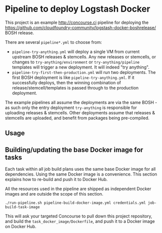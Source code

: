 Pipeline to deploy Logstash Docker
==================================

This project is an example http://concourse.ci pipeline for deploying the https://github.com/cloudfoundry-community/logstash-docker-boshrelease/ BOSH release.

There are several `pipeline*.yml` to choose from:

-	`pipeline-try-anything.yml` will deploy a single VM from current upstream BOSH releases & stemcells. Any new releases or stemcells, or changes to `try-anything/environment` or `try-anything/pipeline` templates will trigger a new deployment. It will indeed "try anything".
-	`pipeline-try-first-then-production.yml` will run two deployments. The first BOSH deployment is like `pipeline-try-anything.yml`. If it successfully deploys, then the winning combination of release/stemcell/templates is passed through to the production deployment.

The example pipelines all assume the deployments are via the same BOSH - as such only the entry deployment `try-anything` is responsible for uploading releases & stemcells. Other deployments assume that releases & stemcells are uploaded, and benefit from packages being pre-compiled.

Usage
-----

Building/updating the base Docker image for tasks
-------------------------------------------------

Each task within all job build plans uses the same base Docker image for all dependencies. Using the same Docker image is a convenience. This section explains how to re-build and push it to Docker Hub.

All the resources used in the pipeline are shipped as independent Docker images and are outside the scope of this section.

```
./run-pipeline.sh pipeline-build-docker-image.yml credentials.yml job-build-task-image
```

This will ask your targeted Concourse to pull down this project repository, and build the `task_docker_image/Dockerfile`, and push it to a Docker image on Docker Hub.
